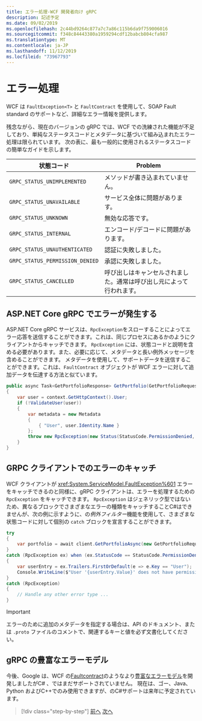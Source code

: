 ```yaml
---
title: エラー処理-WCF 開発者向け gRPC
description: 記述予定
ms.date: 09/02/2019
ms.openlocfilehash: 2c44bd9264c877a7c7a86c115b6da9f759006016
ms.sourcegitcommit: f348c84443380a1959294cdf12babcb804cfa987
ms.translationtype: MT
ms.contentlocale: ja-JP
ms.lasthandoff: 11/12/2019
ms.locfileid: "73967793"
---
```

# <a name="error-handling"></a>エラー処理

WCF は `FaultException<T>` と `FaultContract` を使用して、SOAP Fault standard のサポートなど、詳細なエラー情報を提供します。

残念ながら、現在のバージョンの gRPC では、WCF での洗練された機能が不足しており、単純なステータスコードとメタデータに基づいて組み込まれたエラー処理は限られています。 次の表に、最も一般的に使用されるステータスコードの簡単なガイドを示します。

| 状態コード | Problem |
| ----------- | ------- |
| `GRPC_STATUS_UNIMPLEMENTED` | メソッドが書き込まれていません。 |
| `GRPC_STATUS_UNAVAILABLE` | サービス全体に問題があります。 |
| `GRPC_STATUS_UNKNOWN` | 無効な応答です。 |
| `GRPC_STATUS_INTERNAL` | エンコード/デコードに問題があります。 |
| `GRPC_STATUS_UNAUTHENTICATED` | 認証に失敗しました。 |
| `GRPC_STATUS_PERMISSION_DENIED` | 承認に失敗しました。 |
| `GRPC_STATUS_CANCELLED` | 呼び出しはキャンセルされました。通常は呼び出し元によって行われます。 |

## <a name="raising-errors-in-aspnet-core-grpc"></a>ASP.NET Core gRPC でエラーが発生する

ASP.NET Core gRPC サービスは、`RpcException`をスローすることによってエラー応答を送信することができます。これは、同じプロセスにあるかのようにクライアントからキャッチできます。 `RpcException` には、状態コードと説明を含める必要があります。また、必要に応じて、メタデータと長い例外メッセージを含めることができます。 メタデータを使用して、サポートデータを送信することができます。これは、`FaultContract` オブジェクトが WCF エラーに対して追加データを伝達する方法と似ています。

```csharp
public async Task<GetPortfolioResponse> GetPortfolio(GetPortfolioRequest request, ServerCallContext context)
{
    var user = context.GetHttpContext().User;
    if (!ValidateUser(user))
    {
        var metadata = new Metadata
        {
            { "User", user.Identity.Name }
        };
        throw new RpcException(new Status(StatusCode.PermissionDenied, "Permission denied"), metadata);
    }
}
```

## <a name="catching-errors-in-grpc-clients"></a>GRPC クライアントでのエラーのキャッチ

WCF クライアントが <xref:System.ServiceModel.FaultException%601> エラーをキャッチできるのと同様に、gRPC クライアントは、エラーを処理するための `RpcException` をキャッチできます。 `RpcException` はジェネリック型ではないため、異なるブロックでさまざまなエラーの種類をキャッチすることC#はできませんが、次の例に示すように、の*例外フィルター*機能を使用して、さまざまな状態コードに対して個別の `catch` ブロックを宣言することができます。

```csharp
try
{
    var portfolio = await client.GetPortfolioAsync(new GetPortfolioRequest { Id = id });
}
catch (RpcException ex) when (ex.StatusCode == StatusCode.PermissionDenied)
{
    var userEntry = ex.Trailers.FirstOrDefault(e => e.Key == "User");
    Console.WriteLine($"User '{userEntry.Value}' does not have permission to view this portfolio.");
}
catch (RpcException)
{
    // Handle any other error type ...
}
```

> [!IMPORTANT]
> エラーのために追加のメタデータを指定する場合は、API のドキュメント、または `.proto` ファイルのコメントで、関連するキーと値を必ず文書化してください。

## <a name="grpc-richer-error-model"></a>gRPC の豊富なエラーモデル

今後、Google は、WCF の[Faultcontract](xref:System.ServiceModel.FaultContractAttribute)のようなより[豊富なエラーモデル](https://cloud.google.com/apis/design/errors#error_model)を開発しましたがC# 、ではまだサポートされていません。 現在は、ゴー、Java、Python およびC++でのみ使用できますが、のC#サポートは来年に予定されています。

>[!div class="step-by-step"]
>[前へ](metadata.md)
>[次へ](ws-protocols.md)
